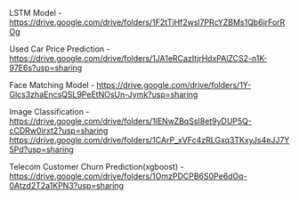 LSTM Model -  https://drive.google.com/drive/folders/1F2tTiHf2wsl7PRcYZBMs1Qb6jrForROg


Used Car Price Prediction - https://drive.google.com/drive/folders/1JA1eRCazItjrHdxPAlZCS2-n1K-97E6s?usp=sharing


Face Matching Model - https://drive.google.com/drive/folders/1Y-Glcs3zhaEncsQSL9PeEtNOsUn-Jymk?usp=sharing


Image Classification - https://drive.google.com/drive/folders/1lENwZBqSsI8et9yDUP5Q-cCDRw0irxt2?usp=sharing
https://drive.google.com/drive/folders/1CArP_xVFc4zRLGxq3TKxyJs4eJJ7Y5Pd?usp=sharing



Telecom Customer Churn Prediction(xgboost) - https://drive.google.com/drive/folders/1OmzPDCPB6S0Pe6dOq-0Atzd2T2a1KPN3?usp=sharing








